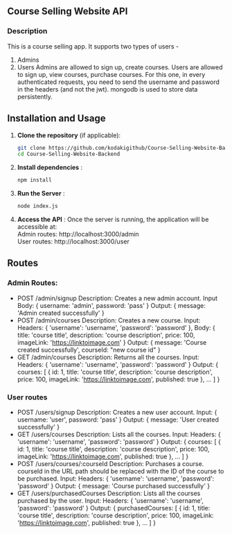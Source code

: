 ## Course Selling Website API

### Description
This is a course selling app. 
It supports two types of users - 
1. Admins
2. Users
Admins are allowed to sign up, create courses.
Users are allowed to sign up, view courses, purchase courses.
For this one, in every authenticated requests, you need to send the username and password in the headers (and not the jwt).
mongodb is used to store data persistently.

## Installation and Usage

1. **Clone the repository** (if applicable):
   ```bash
   git clone https://github.com/kodakigithub/Course-Selling-Website-Backend.git
   cd Course-Selling-Website-Backend
   
2. **Install dependencies** :
   ```bash
   npm install
3. **Run the Server** :
    ```bash
    node index.js
4. **Access the API** :
  Once the server is running, the application will be accessible at:\
   Admin routes: http://localhost:3000/admin \
   User routes: http://localhost:3000/user 
   
## Routes
### Admin Routes:
- POST /admin/signup
  Description: Creates a new admin account.
  Input Body: { username: 'admin', password: 'pass' }
  Output: { message: 'Admin created successfully' }
- POST /admin/courses
  Description: Creates a new course.
  Input: Headers: { 'username': 'username', 'password': 'password' }, Body: { title: 'course title', description: 'course description', price: 100, imageLink: 'https://linktoimage.com' }
  Output: { message: 'Course created successfully', courseId: "new course id" }
- GET /admin/courses
  Description: Returns all the courses.
  Input: Headers: { 'username': 'username', 'password': 'password' }
  Output: { courses: [ { id: 1, title: 'course title', description: 'course description', price: 100, imageLink: 'https://linktoimage.com', published: true }, ... ] }
### User routes
- POST /users/signup
  Description: Creates a new user account.
  Input: { username: 'user', password: 'pass' }
  Output: { message: 'User created successfully' }
- GET /users/courses
  Description: Lists all the courses.
  Input: Headers: { 'username': 'username', 'password': 'password' }
  Output: { courses: [ { id: 1, title: 'course title', description: 'course description', price: 100, imageLink: 'https://linktoimage.com', published: true }, ... ] }
- POST /users/courses/:courseId
  Description: Purchases a course. courseId in the URL path should be replaced with the ID of the course to be purchased.
  Input: Headers: { 'username': 'username', 'password': 'password' }
  Output: { message: 'Course purchased successfully' }
- GET /users/purchasedCourses
  Description: Lists all the courses purchased by the user.
  Input: Headers: { 'username': 'username', 'password': 'password' }
  Output: { purchasedCourses: [ { id: 1, title: 'course title', description: 'course description', price: 100, imageLink: 'https://linktoimage.com', published: true }, ... ] }
